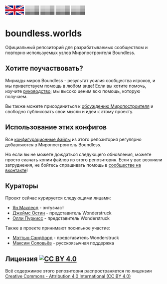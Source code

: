 [![EN](../uk.png)](../../README.md) ![n/a](../plhd.png) ![n/a](../plhd.png) ![n/a](../plhd.png) ![n/a](../plhd.png)

# boundless.worlds

Официальный репозиторий для разрабатываемых сообществом и повторно используемых узлов Миропостроителя Boundless.

## Хотите поучаствовать?

Мириады миров Boundless - результат усилия сообщества игроков, и мы приветствуем помощь в любом виде! Если вы хотите помочь, изучите [руководство](./CONTRIBUTING.md); мы высоко ценим всю помощь, которую получаем.

Вы также можете присодиниться к [обсуждению Миропостроителя](https://vk.com/playworldbuilder) и свободно публиковать свои мысли и идеи к этому проекту.

## Использование этих конфигов

Все [конфигурационные файлы](../../config) из этого репозитория регулярно добавляются в Миропостроитель Boundless.

Но если вы не можете дождаться следующего обновления, можете просто скачать копии файлов из этого репозитория. Если у вас возникли затруднения, не бойтесь спрашивать помощь в [сообществе на вконтакте](https://vk.com/playworldbuilder)!

## Кураторы

Проект сейчас курируется следующими лицами:

* [Ян Маклеод](https://github.com/nevir) - энтузиаст
* [Джеймс Остин](https://github.com/jamesaustin) - представитель Wonderstruck
* [Олли Пуркисс](https://github.com/olliepurkiss) - представитель Wonderstruck

Также в проекте принимают посильное участие: 

* [Мэттью Сэндфорд](https://github.com/MatthewSandford) - представитель Wonderstruck
* [Максим Соловьёв](https://github.com/DamTerrion) - русскоязычная поддержка

## Лицензия [![CC BY 4.0](http://mirrors.creativecommons.org/presskit/buttons/80x15/svg/by.svg)](http://creativecommons.org/licenses/by/4.0/)

Всё содержимое этого репозитория распространяется по лицензии [Creative Commons - Attribution 4.0 International (CC BY 4.0)](http://creativecommons.org/licenses/by/4.0/)

